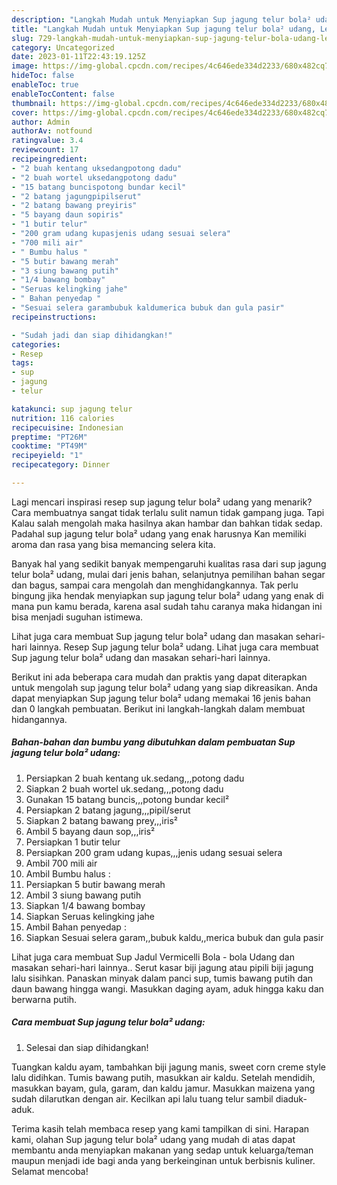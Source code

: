 ```yaml
---
description: "Langkah Mudah untuk Menyiapkan Sup jagung telur bola² udang, Lezat"
title: "Langkah Mudah untuk Menyiapkan Sup jagung telur bola² udang, Lezat"
slug: 729-langkah-mudah-untuk-menyiapkan-sup-jagung-telur-bola-udang-lezat
category: Uncategorized
date: 2023-01-11T22:43:19.125Z
image: https://img-global.cpcdn.com/recipes/4c646ede334d2233/680x482cq70/sup-jagung-telur-bola-udang-foto-resep-utama.jpg
hideToc: false
enableToc: true
enableTocContent: false
thumbnail: https://img-global.cpcdn.com/recipes/4c646ede334d2233/680x482cq70/sup-jagung-telur-bola-udang-foto-resep-utama.jpg
cover: https://img-global.cpcdn.com/recipes/4c646ede334d2233/680x482cq70/sup-jagung-telur-bola-udang-foto-resep-utama.jpg
author: Admin
authorAv: notfound
ratingvalue: 3.4
reviewcount: 17
recipeingredient:
- "2 buah kentang uksedangpotong dadu"
- "2 buah wortel uksedangpotong dadu"
- "15 batang buncispotong bundar kecil"
- "2 batang jagungpipilserut"
- "2 batang bawang preyiris"
- "5 bayang daun sopiris"
- "1 butir telur"
- "200 gram udang kupasjenis udang sesuai selera"
- "700 mili air"
- " Bumbu halus "
- "5 butir bawang merah"
- "3 siung bawang putih"
- "1/4 bawang bombay"
- "Seruas kelingking jahe"
- " Bahan penyedap "
- "Sesuai selera garambubuk kaldumerica bubuk dan gula pasir"
recipeinstructions:

- "Sudah jadi dan siap dihidangkan!"
categories:
- Resep
tags:
- sup
- jagung
- telur

katakunci: sup jagung telur 
nutrition: 116 calories
recipecuisine: Indonesian
preptime: "PT26M"
cooktime: "PT49M"
recipeyield: "1"
recipecategory: Dinner

---
```



Lagi mencari inspirasi resep sup jagung telur bola² udang yang menarik? Cara membuatnya sangat tidak terlalu sulit namun tidak gampang juga. Tapi Kalau salah mengolah maka hasilnya akan hambar dan bahkan tidak sedap. Padahal sup jagung telur bola² udang yang enak harusnya Kan memiliki aroma dan rasa yang bisa memancing selera kita.


Banyak hal yang sedikit banyak mempengaruhi kualitas rasa dari sup jagung telur bola² udang, mulai dari jenis bahan, selanjutnya pemilihan bahan segar dan bagus, sampai cara mengolah dan menghidangkannya. Tak perlu bingung jika hendak menyiapkan sup jagung telur bola² udang yang enak di mana pun kamu berada, karena asal sudah tahu caranya maka hidangan ini bisa menjadi suguhan istimewa.

Lihat juga cara membuat Sup jagung telur bola² udang dan masakan sehari-hari lainnya. Resep Sup jagung telur bola² udang. Lihat juga cara membuat Sup jagung telur bola² udang dan masakan sehari-hari lainnya.


Berikut ini ada beberapa cara mudah dan praktis yang dapat diterapkan untuk mengolah sup jagung telur bola² udang yang siap dikreasikan. Anda dapat menyiapkan Sup jagung telur bola² udang memakai 16 jenis bahan dan 0 langkah pembuatan. Berikut ini langkah-langkah dalam membuat hidangannya.

<!--inarticleads1-->

##### Bahan-bahan dan bumbu yang dibutuhkan dalam pembuatan Sup jagung telur bola² udang:

1. Persiapkan 2 buah kentang uk.sedang,,,potong dadu
1. Siapkan 2 buah wortel uk.sedang,,,potong dadu
1. Gunakan 15 batang buncis,,,potong bundar kecil²
1. Persiapkan 2 batang jagung,,,pipil/serut
1. Siapkan 2 batang bawang prey,,,iris²
1. Ambil 5 bayang daun sop,,,iris²
1. Persiapkan 1 butir telur
1. Persiapkan 200 gram udang kupas,,,jenis udang sesuai selera
1. Ambil 700 mili air
1. Ambil  Bumbu halus :
1. Persiapkan 5 butir bawang merah
1. Ambil 3 siung bawang putih
1. Siapkan 1/4 bawang bombay
1. Siapkan Seruas kelingking jahe
1. Ambil  Bahan penyedap :
1. Siapkan Sesuai selera garam,,bubuk kaldu,,merica bubuk dan gula pasir


Lihat juga cara membuat Sup Jadul Vermicelli Bola - bola Udang dan masakan sehari-hari lainnya.. Serut kasar biji jagung atau pipili biji jagung lalu sisihkan. Panaskan minyak dalam panci sup, tumis bawang putih dan daun bawang hingga wangi. Masukkan daging ayam, aduk hingga kaku dan berwarna putih. 

<!--inarticleads2-->

##### Cara membuat Sup jagung telur bola² udang:


1. Selesai dan siap dihidangkan!

Tuangkan kaldu ayam, tambahkan biji jagung manis, sweet corn creme style lalu didihkan. Tumis bawang putih, masukkan air kaldu. Setelah mendidih, masukkan bayam, gula, garam, dan kaldu jamur. Masukkan maizena yang sudah dilarutkan dengan air. Kecilkan api lalu tuang telur sambil diaduk-aduk. 

Terima kasih telah membaca resep yang kami tampilkan di sini. Harapan kami, olahan Sup jagung telur bola² udang yang mudah di atas dapat membantu anda menyiapkan makanan yang sedap untuk keluarga/teman maupun menjadi ide bagi anda yang berkeinginan untuk berbisnis kuliner. Selamat mencoba!
